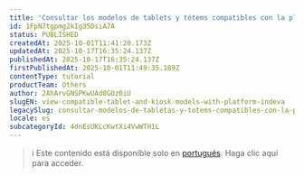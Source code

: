 ```yaml
---
title: 'Consultar los modelos de tablets y tótems compatibles con la plataforma Indeva'
id: 1FpN7tgpmg2kIg35DsiA7A
status: PUBLISHED
createdAt: 2025-10-01T11:41:20.173Z
updatedAt: 2025-10-17T16:35:24.137Z
publishedAt: 2025-10-17T16:35:24.137Z
firstPublishedAt: 2025-10-01T11:49:35.189Z
contentType: tutorial
productTeam: Others
author: 2AhArvGNSPKwUAd8GOz0iU
slugEN: view-compatible-tablet-and-kiosk-models-with-platform-indeva
legacySlug: consultar-modelos-de-tabletas-y-totems-compatibles-con-la-plataforma-indeva
locale: es
subcategoryId: 4dnEsUKLcKwtXi4VwWTH1L
---
```


> ℹ️ Este contenido está disponible solo en [portugués](/pt/tutorial/consultar-modelos-de-tablets-e-totens-compativeis-com-a-plataforma-indeva--1FpN7tgpmg2kIg35DsiA7A). Haga clic aquí para acceder.
